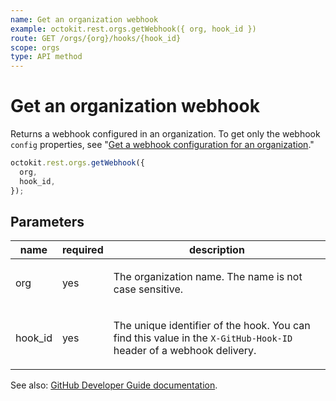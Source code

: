 ```yaml
---
name: Get an organization webhook
example: octokit.rest.orgs.getWebhook({ org, hook_id })
route: GET /orgs/{org}/hooks/{hook_id}
scope: orgs
type: API method
---
```


# Get an organization webhook

Returns a webhook configured in an organization. To get only the webhook `config` properties, see "[Get a webhook configuration for an organization](/rest/orgs/webhooks#get-a-webhook-configuration-for-an-organization)."

```js
octokit.rest.orgs.getWebhook({
  org,
  hook_id,
});
```

## Parameters

<table>
  <thead>
    <tr>
      <th>name</th>
      <th>required</th>
      <th>description</th>
    </tr>
  </thead>
  <tbody>
    <tr><td>org</td><td>yes</td><td>

The organization name. The name is not case sensitive.

</td></tr>
<tr><td>hook_id</td><td>yes</td><td>

The unique identifier of the hook. You can find this value in the `X-GitHub-Hook-ID` header of a webhook delivery.

</td></tr>
  </tbody>
</table>

See also: [GitHub Developer Guide documentation](https://docs.github.com/rest/orgs/webhooks#get-an-organization-webhook).
